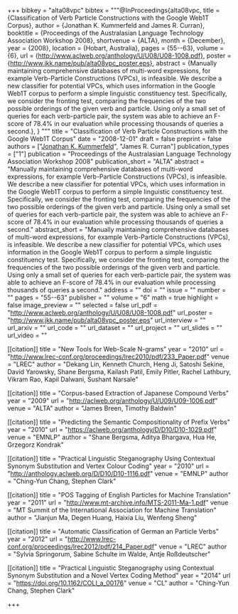 +++
bibkey = "alta08vpc"
bibtex = """@InProceedings{alta08vpc,
  title     = {Classification of Verb Particle Constructions with the Google Web1T Corpus},
  author    = {Jonathan K. Kummerfeld and James R. Curran},
  booktitle = {Proceedings of the Australasian Language Technology Association Workshop 2008},
  shortvenue = {ALTA},
  month     = {December},
  year      = {2008},
  location  = {Hobart, Australia},
  pages     = {55--63},
  volume    = {6},
  url       = {http://www.aclweb.org/anthology/U/U08/U08-1008.pdf},
  poster    = {http://www.jkk.name/pub/alta08vpc_poster.eps},
  abstract  = {Manually maintaining comprehensive databases of multi-word expressions, for example Verb-Particle Constructions (VPCs), is infeasible. We describe a new classifier for potential VPCs, which uses information in the Google Web1T corpus to perform a simple linguistic constituency test. Specifically, we consider the fronting test, comparing the frequencies of the two possible orderings of the given verb and particle. Using only a small set of queries for each verb-particle pair, the system was able to achieve an F-score of 78.4% in our evaluation while processing thousands of queries a second.},
}
"""
title = "Classification of Verb Particle Constructions with the Google Web1T Corpus"
date = "2008-12-01"
draft = false
preprint = false
authors = ["<span style='text-decoration:underline;'>Jonathan K. Kummerfeld</span>", "James R. Curran"]
publication_types = ["1"]
publication = "Proceedings of the Australasian Language Technology Association Workshop 2008"
publication_short = "ALTA"
abstract = "Manually maintaining comprehensive databases of multi-word expressions, for example Verb-Particle Constructions (VPCs), is infeasible. We describe a new classifier for potential VPCs, which uses information in the Google Web1T corpus to perform a simple linguistic constituency test. Specifically, we consider the fronting test, comparing the frequencies of the two possible orderings of the given verb and particle. Using only a small set of queries for each verb-particle pair, the system was able to achieve an F-score of 78.4% in our evaluation while processing thousands of queries a second."
abstract_short = "Manually maintaining comprehensive databases of multi-word expressions, for example Verb-Particle Constructions (VPCs), is infeasible. We describe a new classifier for potential VPCs, which uses information in the Google Web1T corpus to perform a simple linguistic constituency test. Specifically, we consider the fronting test, comparing the frequencies of the two possible orderings of the given verb and particle. Using only a small set of queries for each verb-particle pair, the system was able to achieve an F-score of 78.4% in our evaluation while processing thousands of queries a second."
address = ""
doi = ""
issue = ""
number = ""
pages = "55--63"
publisher = ""
volume = "6"
math = true
highlight = false
image_preview = ""
selected = false
url_pdf = "http://www.aclweb.org/anthology/U/U08/U08-1008.pdf"
url_poster = "http://www.jkk.name/pub/alta08vpc_poster.eps"
url_interview = ""
url_arxiv = ""
url_code = ""
url_dataset = ""
url_project = ""
url_slides = ""
url_video = ""

[[citation]]
title = "New Tools for Web-Scale N-grams"
year = "2010"
url = "http://www.lrec-conf.org/proceedings/lrec2010/pdf/233_Paper.pdf"
venue = "LREC"
author = "Dekang Lin, Kenneth Church, Heng Ji, Satoshi Sekine, David Yarowsky, Shane Bergsma, Kailash Patil, Emily Pitler, Rachel Lathbury, Vikram Rao, Kapil Dalwani, Sushant Narsale"

[[citation]]
title = "Corpus-based Extraction of Japanese Compound Verbs"
year = "2009"
url = "http://aclweb.org/anthology/U/U09/U09-1006.pdf"
venue = "ALTA"
author = "James Breen, Timothy Baldwin"

[[citation]]
title = "Predicting the Semantic Compositionality of Prefix Verbs"
year = "2010"
url = "https://aclweb.org/anthology/D/D10/D10-1029.pdf"
venue = "EMNLP"
author = "Shane Bergsma, Aditya Bhargava, Hua He, Grzegorz Kondrak"

[[citation]]
title = "Practical Linguistic Steganography Using Contextual Synonym Substitution and Vertex Colour Coding"
year = "2010"
url = "http://anthology.aclweb.org/D/D10/D10-1116.pdf"
venue = "EMNLP"
author = "Ching-Yun Chang, Stephen Clark"

[[citation]]
title = "POS Tagging of English Particles for Machine Translation"
year = "2011"
url = "http://www.mt-archive.info/MTS-2011-Ma-1.pdf"
venue = "MT Summit of the International Association for Machine Translation"
author = "Jianjun Ma, Degen Huang, Haixia Liu, Wenfeng Sheng"

[[citation]]
title = "Automatic Classification of German an Particle Verbs"
year = "2012"
url = "http://www.lrec-conf.org/proceedings/lrec2012/pdf/214_Paper.pdf"
venue = "LREC"
author = "Sylvia Springorum, Sabine Schulte im Walde, Antje Roßdeutscher"

[[citation]]
title = "Practical Linguistic Steganography using Contextual Synonym Substitution and a Novel Vertex Coding Method"
year = "2014"
url = "https://doi.org/10.1162/COLI_a_00176"
venue = "CL"
author = "Ching-Yun Chang, Stephen Clark"


+++